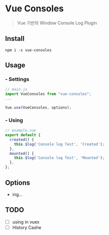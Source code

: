 # Vue Consoles 
>Vue 기반의 Window Console Log Plugin 

## Install 
```shell
npm i -s vue-consoles
```

## Usage
### - Settings
```js
// main.js
import VueConsoles from "vue-consoles";
...

Vue.use(VueConsoles, options);
```

### - Using
```js
// example.vue
export default {
  created() {
    this.$log('Console log Test', 'Created'); 
  },
  mounted() {
    this.$log('Console log Test', 'Mounted'); 
  },
};
```
## Options
- ing...

## TODO
- [ ] using in vuex  
- [ ] History Cashe
